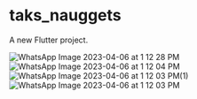 # taks_nauggets

A new Flutter project.

![WhatsApp Image 2023-04-06 at 1 12 28 PM](https://user-images.githubusercontent.com/56046350/230309163-aa3989f5-2eb7-47e5-8bd8-24f20cde91c2.jpeg)
![WhatsApp Image 2023-04-06 at 1 12 04 PM](https://user-images.githubusercontent.com/56046350/230309202-ea1bc482-0b13-44c7-b1bc-7a39a1794bf1.jpeg)
![WhatsApp Image 2023-04-06 at 1 12 03 PM(1)](https://user-images.githubusercontent.com/56046350/230309250-5b0af127-bb60-46e5-9fae-17a4748e3b83.jpeg)
![WhatsApp Image 2023-04-06 at 1 12 03 PM](https://user-images.githubusercontent.com/56046350/230309278-e3198009-2692-461c-81d5-48552a6d9306.jpeg)
